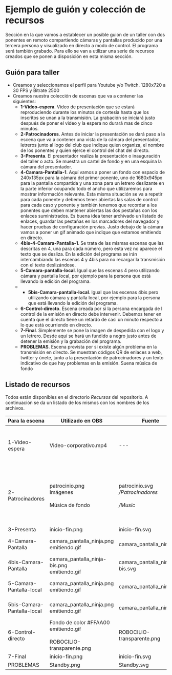 # Ejemplo de guión y colección de recursos
Sección en la que vamos a establecer un posible guión de un taller con dos ponentes en remoto compartiendo cámaras y pantallas producido por una tercera persona y visualizado en directo a modo de control. El programa será también grabado. Para ello se van a utilizar una serie de recursos creados que se ponen a disposición en esta misma sección.

## Guión para taller
* Creamos y seleccionamos el perfil para Youtube y/o Twitch. 1280x720 a 30 FPS y Bitrate 2500
* Creamos nuestra colección de escenas que va a contener las siguientes:
    * **1-Video-espera**. Video de presentación que se estará reproduciendo durante los minutos de cortesía hasta que los inscritos se unan a la transmisión. La grabación se iniciará justo después de poner el video y la espera no durará mas de cinco minutos.
    * **2-Patrocinadores**. Antes de iniciar la presentación se dará paso a la escena que va a contener una vista de la cámara del presentador, letreros junto al logo del club que indique quien organiza, el nombre de los ponentes y quien ejerce el control del chat del directo.
    * **3-Presenta**. El presentador realiza la presentación o inauguración del taller o acto. Se muestra un cartel de fondo y en una esquina la cámara del presentador.
    * **4-Camara-Pantalla-1**. Aquí vamos a poner un fondo con espacio de 240x135px para la cámara del primer ponente, uno de 1680x945px para la pantalla compartida y una zona para un letrero deslizante en la parte inferior ocupando todo el ancho que utilizaremos para mostrar información relevante. Esta misma situación se va a repetir para cada ponente y debemos tener abiertas las salas de control para cada caso y ponente y también tenemos que recordar a los ponentes que deben mantener abiertas las dos pestañas con los enlaces suministrados. Es buena idea tener archivado un listado de enlaces, guardar las pestañas en los marcadores del navegador y hacer pruebas de configuración previas. Justo debajo de la cámara vamos a poner un gif animado que indique que estamos emitiendo en directo.
    * **4bis-4-Camara-Pantalla-1**. Se  trata de las mismas escenas que las descritas en 4, una para cada número, pero esta vez no aparece el texto que se desliza. En la edición del programa se irán intercambiando las escenas 4 y 4bis para no recargar la transmisión con el texto deslizándose.
    * **5-Camara-pantalla-local**. Igual que las escenas 4 pero utilizando cámara y pantalla local, por ejemplo para la persona que está llevando la edición del programa.
    * * **5bis-Camara-pantalla-local**. Igual que las escenas 4bis pero utilizando cámara y pantalla local, por ejemplo para la persona que está llevando la edición del programa.
    * **6-Control-directo**. Escena creada por si la persona encargada de l control de la emisión en directo debe intervenir. Debemos tener en cuenta que el directo tiene un retardo de casi un minuto respecto a lo que está ocurriendo en directo.
    * **7-Final**. Simplemente se pone la imagen de despedida con el logo y un letrero. Desde aquí se hará un fundido a negro justo antes de detener la emisión y la grabación del programa.
    * **PROBLEMAS**. Escena prevista por si existe algún problema en la transmisión en directo. Se muestran códigos QR de enlaces a web, twitter y únete, junto a la presentación de patrocinadores y un texto indicativo de que hay problemas en la emisión. Suena música de fondo

## Listado de recursos
Todos  están disponibles en el directorio *Recursos* del repositorio. A continuación se da un listado de los mismos con los nombres de los archivos.

<center>

| Para la escena | Utilizado en OBS | Fuente | Detalles |
|---|---|---|---|
| 1-Video-espera | Video-corporativo.mp4 | --- | Color de fondo #FF5500 <br>Texto *Comenzamos en breve*</br> |
| 2-Patrocinadores | patrocinio.png <br>Imágenes</br><br>Música de fondo</br> | patrocinio.svg <br>*/Patrocinadores*</br><br>*/Music* | La galería de imágenes se mostrará en bucle cada 3 segundos con una velocidad de transición de 400 |
| 3-Presenta | inicio-fin.png | inicio-fin.svg | --- |
| 4-Camara-Pantalla | camara_pantalla_ninja.png <br>emitiendo.gif</br> | camara_pantalla_ninja.svg | Se repite para cada ponente |
| 4bis-Camara-Pantalla | camara_pantalla_ninja-bis.png <br>emitiendo.gif</br> | camara_pantalla_ninja-bis.svg | Se repite para cada ponente |
| 5-Camara-Pantalla-local | camara_pantalla_ninja.png <br>emitiendo.gif</br> | camara_pantalla_ninja.svg | Se repite para cada ponente |
| 5bis-Camara-Pantalla-local | camara_pantalla_ninja.png <br>emitiendo.gif</br> | camara_pantalla_ninja.svg | Se repite para cada ponente |
| 6-Control-directo | Fondo de color #FFAA00 <br>emitiendo.gif</br> <br>ROBOCILIO-transparente.png</br> | ROBOCILIO-transparente.png | --- |
| 7-Final | inicio-fin.png | inicio-fin.svg | --- |
| PROBLEMAS | Standby.png | Standby.svg | --- |

